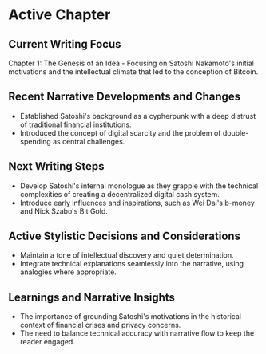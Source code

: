 # Active Chapter

## Current Writing Focus

Chapter 1: The Genesis of an Idea - Focusing on Satoshi Nakamoto's initial motivations and the intellectual climate that led to the conception of Bitcoin.

## Recent Narrative Developments and Changes

- Established Satoshi's background as a cypherpunk with a deep distrust of traditional financial institutions.
- Introduced the concept of digital scarcity and the problem of double-spending as central challenges.

## Next Writing Steps

- Develop Satoshi's internal monologue as they grapple with the technical complexities of creating a decentralized digital cash system.
- Introduce early influences and inspirations, such as Wei Dai's b-money and Nick Szabo's Bit Gold.

## Active Stylistic Decisions and Considerations

- Maintain a tone of intellectual discovery and quiet determination.
- Integrate technical explanations seamlessly into the narrative, using analogies where appropriate.

## Learnings and Narrative Insights

- The importance of grounding Satoshi's motivations in the historical context of financial crises and privacy concerns.
- The need to balance technical accuracy with narrative flow to keep the reader engaged.